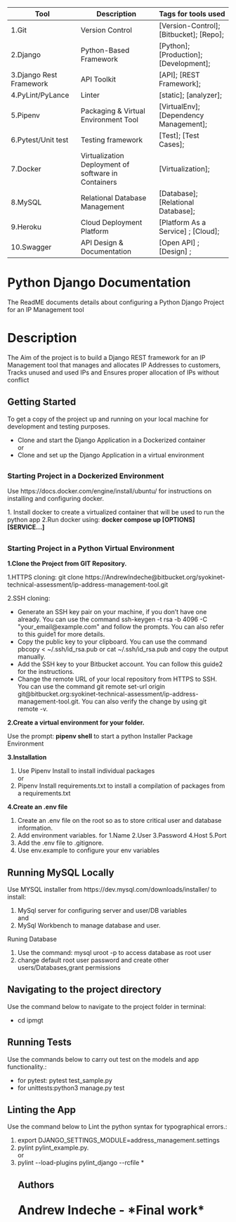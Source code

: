 <!--The Readme file documents the project description and installation and set up instructions-->
<!--Align main heading to the center of the page-->
| Tool                | Description                    | Tags for tools used                                                                                               |
| ------------------- | ------------------------------ | ---------------------------------------------------------------------------------------------------- |
| 1.Git                  | Version Control | [Version-Control]; [Bitbucket]; [Repo];|
| 2.Django               | Python-Based Framework| [Python]; [Production];[Development];|
| 3.Django Rest Framework| API Toolkit| [API]; [REST Framework];|
| 4.PyLint/PyLance       | Linter   | [static]; [analyzer];|
| 5.Pipenv               | Packaging & Virtual Environment Tool| [VirtualEnv]; [Dependency Management];|
| 6.Pytest/Unit test     | Testing framework| [Test]; [Test Cases];|
| 7.Docker               | Virtualization Deployment of software in Containers | [Virtualization];|
| 8.MySQL                | Relational Database Management | [Database]; [Relational Database];|
| 9.Heroku               | Cloud Deployment Platform | [Platform As a Service] ; [Cloud];| 
| 10.Swagger             | API Design & Documentation | [Open API] ; [Design] ; |


<div align="left">

<h1>Python Django Documentation</h1> 

<p>The ReadME documents details about configuring a Python Django Project for an IP Management tool</p>

<!-- Badges -->
## <h1> Description</h1>
<p>The Aim of the project is to build a Django REST framework for an IP Management tool that manages and allocates IP Addresses to customers, Tracks unused and used IPs and Ensures proper allocation of IPs without conflict</p>

<!-- Getting Started -->
## <h2><b>Getting Started</b></h2>
<p>To get a copy of the project up and running on your local machine for development and testing purposes.</p> 
<ul>
<li>Clone and start the Django Application in a Dockerized container</li>
                                    or
<li>Clone and set up the Django Application in a virtual environment </li>
</ul>

## <h3>Starting Project in a Dockerized Environment</h3>
<p>Use https://docs.docker.com/engine/install/ubuntu/ for instructions on installing and configuring docker.</p>
    1. Install docker to create a virtualized container that will be used to run the python app
    2.Run docker using: <b>docker compose up [OPTIONS] [SERVICE...]</b>

## <h3>Starting Project in a Python Virtual Environment</h3>

<p><b>1.Clone the Project from GIT Repository.</b></p>
  1.HTTPS cloning: git clone https://AndrewIndeche@bitbucket.org/syokinet-technical-assessment/ip-address-management-tool.git</p>
  2.SSH cloning: 
  <ul>
  <li>Generate an SSH key pair on your machine, if you don’t have one already. You can use the command ssh-keygen -t rsa -b 4096 -C "your_email@example.com" and follow the prompts. You can also refer to this guide1 for more details.</li>
  <li>Copy the public key to your clipboard. You can use the command pbcopy < ~/.ssh/id_rsa.pub or cat ~/.ssh/id_rsa.pub and copy the output manually.</li>
  <li>Add the SSH key to your Bitbucket account. You can follow this guide2 for the instructions.
  <li>Change the remote URL of your local repository from HTTPS to SSH. You can use the command git remote set-url origin git@bitbucket.org:syokinet-technical-assessment/ip-address-management-tool.git. You can also verify the change by using git remote -v.</li>
  </ul>

<p><b>2.Create a virtual environment for your folder.</b></p>
<p>Use the prompt: <b>pipenv shell</b> to start a python Installer Package Environment</p>

<!-- Installation -->
<p><b>3.Installation</b></p>
<ol>
  <li>Use Pipenv Install <package> to install individual packages</li>
                                    or
  <li>Pipenv Install requirements.txt to install a compilation of packages from a requirements.txt</li>
</ol>
 <!-- Create .env --> 
 <p><b>4.Create an .env file</b></p>
      <ol>
       <li>Create an .env file on the root so as to store critical user and database information.</li>
       <li>Add environment variables. for 1.Name 2.User 3.Password 4.Host 5.Port</li>
       <li>Add the .env file to .gitignore.</li>
       <li>Use env.example to configure your env variables</li>
       </ol>
<!-- Run Locally -->

## <h2>Running MySQL Locally</h2>
<p>Use MYSQL installer from https://dev.mysql.com/downloads/installer/ to install:</p>
<ol>
  <li> MySql server for configuring server and user/DB variables</li> and 
  <li> MySql Workbench to manage database and user.</li>
  </ol>
<p>Runing Database</p>
<ol>
<li> Use the command: mysql uroot -p to access database as root user </li>
<li> change default root user password and create other users/Databases,grant permissions</li>
</ol>
<!-- Navigating to the project Directory/Folder -->
<h2>Navigating to the project directory</h2>
<p>Use the command below to navigate to the project folder in terminal:</p>
  <ul>
  <li>cd ipmgt</li>
  </ul>
<!-- Running Tests on the Application -->
<h2>Running Tests</h2>
<p>Use the commands below to carry out test on the models and app functionality.:</p>
  <ul>
  <li>for pytest: pytest test_sample.py</li>
  <li>for unittests:python3 manage.py test</li>
  </ul>
<!-- Linting the Application -->
<h2>Linting the App</h2>
<p>Use the command below to Lint the python syntax for typographical errors.:</p>
<ol>
<li>export DJANGO_SETTINGS_MODULE=address_management.settings</li>
 <li>pylint pylint_example.py.</li>
          or
  <li>pylint --load-plugins pylint_django --rcfile *</li>
 </ul>
 
## <h2>Authors</h2>
<p style="font-size: 2em; font-weight: bold">Andrew Indeche - *Final work*</p> 